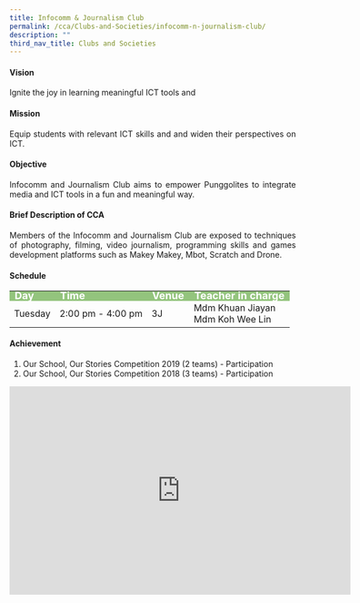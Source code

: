 ```yaml
---
title: Infocomm & Journalism Club
permalink: /cca/Clubs-and-Societies/infocomm-n-journalism-club/
description: ""
third_nav_title: Clubs and Societies
---
```

<h4>Vision</h4>
<p style="text-align:justify">Ignite the joy in learning meaningful ICT tools and</p>
<h4>Mission</h4>
<p style="text-align:justify">Equip students with relevant ICT skills and and widen their perspectives on ICT.</p>
<h4>Objective</h4>
<p style="text-align:justify">Infocomm and Journalism Club aims to empower Punggolites to integrate media and ICT tools in a fun and meaningful way.</p>
<h4>Brief Description of CCA</h4>
<p style="text-align:justify">Members of the Infocomm and Journalism Club are exposed to techniques of photography, filming, video journalism, programming skills and games development platforms such as Makey Makey, Mbot, Scratch and Drone.</p>
<h4>Schedule</h4>
<p>
	<table>
		<tbody>
			<tr style="line-height:10px; background-color:rgb(147,196,125); font-weight: bold; font-size:18px; color:white"><td>Day</td><td>Time</td><td>Venue</td><td>Teacher in charge</td></tr>
			<tr><td>Tuesday</td><td>2:00 pm - 4:00 pm</td><td>3J</td><td>Mdm Khuan Jiayan<br>Mdm Koh Wee Lin</td></tr>
			<tr></tr>
		</tbody>
		</table>
<h4>Achievement</h4>
<p style="text-align:justify">
<ol>
	<li>Our School, Our Stories Competition 2019 (2 teams) - Participation</li>
	<li>Our School, Our Stories Competition 2018 (3 teams) - Participation</li>
</ol></p>

<center><iframe allowfullscreen="true" height="366" width="600" frameborder="0" src="https://docs.google.com/presentation/d/e/2PACX-1vSpJhrmW79aYVYsYDjPsosiBVzURZqDRVL5P9K9e1XerhSOLhcmC3QIgqJbxo8ulmvtmbCdu8QGmXVp/embed?start=false&amp;loop=false&amp;delayms=3000"></iframe></center>